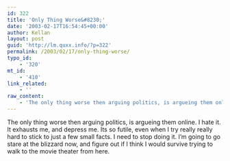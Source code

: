 ```yaml
---
id: 322
title: 'Only Thing Worse&#8230;'
date: '2003-02-17T16:54:45+00:00'
author: Kellan
layout: post
guid: 'http://lm.quxx.info/?p=322'
permalink: /2003/02/17/only-thing-worse/
typo_id:
    - '320'
mt_id:
    - '410'
link_related:
    - ''
raw_content:
    - 'The only thing worse then arguing politics, is argueing them online.  I hate it.  It exhausts me, and depress me.  Its so futile, even when I try really really hard to stick to just a few small facts.  I need to stop doing it.  I\''m going to go stare at the blizzard now, and figure out if I think I would survive trying to walk to the movie theater from here.'
---
```


The only thing worse then arguing politics, is argueing them online. I hate it. It exhausts me, and depress me. Its so futile, even when I try really really hard to stick to just a few small facts. I need to stop doing it. I’m going to go stare at the blizzard now, and figure out if I think I would survive trying to walk to the movie theater from here.